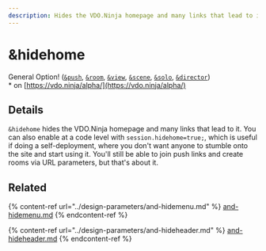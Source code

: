 ```yaml
---
description: Hides the VDO.Ninja homepage and many links that lead to it
---
```


# \&hidehome

General Option! ([`&push`](../../source-settings/push.md), [`&room`](../../general-settings/room.md), [`&view`](../view-parameters/view.md), [`&scene`](../view-parameters/scene.md), [`&solo`](../mixer-scene-parameters/and-solo.md), [`&director`](../../viewers-settings/director.md))\
\* on [https://vdo.ninja/alpha/](https://vdo.ninja/alpha/)

## Details

`&hidehome` hides the VDO.Ninja homepage and many links that lead to it. You can also enable at a code level with `session.hidehome=true;`, which is useful if doing a self-deployment, where you don't want anyone to stumble onto the site and start using it. You'll still be able to join push links and create rooms via URL parameters, but that's about it.

## Related

{% content-ref url="../design-parameters/and-hidemenu.md" %}
[and-hidemenu.md](../design-parameters/and-hidemenu.md)
{% endcontent-ref %}

{% content-ref url="../design-parameters/and-hideheader.md" %}
[and-hideheader.md](../design-parameters/and-hideheader.md)
{% endcontent-ref %}
